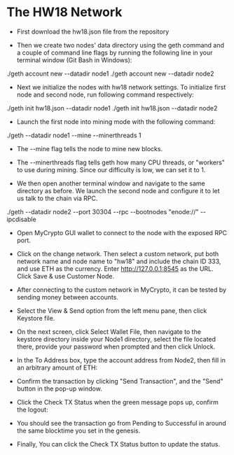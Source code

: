 # The HW18 Network

* First download the hw18.json file from the repository

* Then we create two nodes' data directory using the geth command and a couple of command line flags by running the following line in your terminal window (Git Bash in Windows):

./geth account new --datadir node1
./geth account new --datadir node2

* Next we initialize the nodes with hw18 network settings. To initialize first node and second node, run following command respectively: 

./geth init hw18.json --datadir node1
./geth init hw18.json --datadir node2

* Launch the first node into mining mode with the following command:

./geth --datadir node1 --mine --minerthreads 1

* The --mine flag tells the node to mine new blocks.

* The --minerthreads flag tells geth how many CPU threads, or "workers" to use during mining. Since our difficulty is low, we can set it to 1.

* We then open another terminal window and navigate to the same directory as before. We launch the second node and configure it to let us talk to the chain via RPC.

./geth --datadir node2 --port 30304 --rpc --bootnodes "enode://<replace with node1 enode address>" --ipcdisable

* Open MyCrypto GUI wallet to connect to the node with the exposed RPC port.

* Click on the change network. Then select a custom network, put both network name and node name to "hw18" and include the chain ID 333, and use ETH as the currency. Enter http://127.0.0.1:8545 as the URL. Click Save & use Customer Node.

* After connecting to the custom network in MyCrypto, it can be tested by sending money between accounts.

* Select the View & Send option from the left menu pane, then click Keystore file.

* On the next screen, click Select Wallet File, then navigate to the keystore directory inside your Node1 directory, select the file located there, provide your password when prompted and then click Unlock.

* In the To Address box, type the account address from Node2, then fill in an arbitrary amount of ETH:

* Confirm the transaction by clicking "Send Transaction", and the "Send" button in the pop-up window.

* Click the Check TX Status when the green message pops up, confirm the logout:

* You should see the transaction go from Pending to Successful in around the same blocktime you set in the genesis.

* Finally, You can click the Check TX Status button to update the status.
